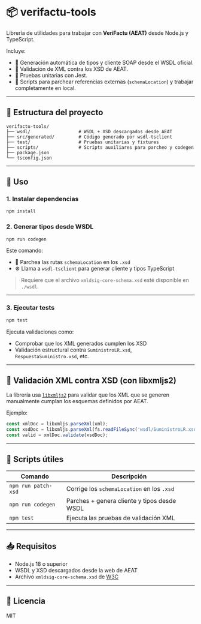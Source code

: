 # 📦 verifactu-tools

Librería de utilidades para trabajar con **VeriFactu (AEAT)** desde Node.js y TypeScript.

Incluye:

- 🔧 Generación automática de tipos y cliente SOAP desde el WSDL oficial.
- 📄 Validación de XML contra los XSD de AEAT.
- 🧪 Pruebas unitarias con Jest.
- 🧰 Scripts para parchear referencias externas (`schemaLocation`) y trabajar completamente en local.

---

## 📁 Estructura del proyecto

```
verifactu-tools/
├── wsdl/                  # WSDL + XSD descargados desde AEAT
├── src/generated/         # Código generado por wsdl-tsclient
├── test/                  # Pruebas unitarias y fixtures
├── scripts/               # Scripts auxiliares para parcheo y codegen
├── package.json
└── tsconfig.json
```

---

## 🚀 Uso

### 1. Instalar dependencias

```bash
npm install
```

### 2. Generar tipos desde WSDL

```bash
npm run codegen
```

Este comando:
- 🔧 Parchea las rutas `schemaLocation` en los `.xsd`
- ⚙️ Llama a `wsdl-tsclient` para generar cliente y tipos TypeScript

> Requiere que el archivo `xmldsig-core-schema.xsd` esté disponible en `./wsdl`.

---

### 3. Ejecutar tests

```bash
npm test
```

Ejecuta validaciones como:

- Comprobar que los XML generados cumplen los XSD
- Validación estructural contra `SuministroLR.xsd`, `RespuestaSuministro.xsd`, etc.

---

## 🧪 Validación XML contra XSD (con libxmljs2)

La librería usa [`libxmljs2`](https://www.npmjs.com/package/libxmljs2) para validar que los XML que se generen manualmente cumplan los esquemas definidos por AEAT.

Ejemplo:

```ts
const xmlDoc = libxmljs.parseXml(xml);
const xsdDoc = libxmljs.parseXml(fs.readFileSync('wsdl/SuministroLR.xsd'));
const valid = xmlDoc.validate(xsdDoc);
```

---

## 🧰 Scripts útiles

| Comando              | Descripción                                       |
|----------------------|---------------------------------------------------|
| `npm run patch-xsd`  | Corrige los `schemaLocation` en los `.xsd`        |
| `npm run codegen`    | Parches + genera cliente y tipos desde WSDL       |
| `npm test`           | Ejecuta las pruebas de validación XML             |

---

## 📥 Requisitos

- Node.js 18 o superior
- WSDL y XSD descargados desde la web de AEAT
- Archivo `xmldsig-core-schema.xsd` de [W3C](https://www.w3.org/TR/xmldsig-core/xmldsig-core-schema.xsd)

---

## 📄 Licencia

MIT
